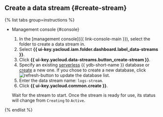 ## Create a data stream {#create-stream}

{% list tabs group=instructions %}

- Management console {#console}

   1. In the [management console]({{ link-console-main }}), select the folder to create a data stream in.
   1. Select **{{ ui-key.yacloud.iam.folder.dashboard.label_data-streams }}**.
   1. Click **{{ ui-key.yacloud.data-streams.button_create-stream }}**.
   1. Specify an existing [serverless](../../ydb/concepts/serverless-and-dedicated.md#serverless) {{ ydb-short-name }} database or [create](../../ydb/quickstart.md#serverless) a new one. If you chose to create a new database, click ![refresh-button](../../_assets/data-streams/refresh-button.svg) to update the database list.
   1. Enter the data stream name: `logs-stream`.
   1. Click **{{ ui-key.yacloud.common.create }}**.

   Wait for the stream to start. Once the stream is ready for use, its status will change from `Creating` to `Active`.

{% endlist %}